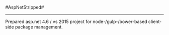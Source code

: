 #AspNetStripped#
****************

Prepared asp.net 4.6 / vs 2015 project for node-/gulp-/bower-based client-side package management.





